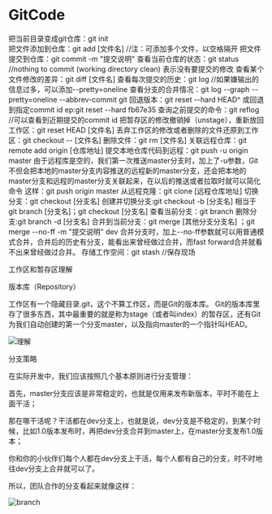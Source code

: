 # GitCode

把当前目录变成git仓库：git init  
把文件添加到仓库：git add [文件名]  //注：可添加多个文件，以空格隔开
把文件提交到仓库：git commit -m "提交说明"
查看当前仓库的状态：git status  //nothing to commit (working directory clean) 表示没有要提交的修改
查看某个文件修改的差异：git diff [文件名]
查看每次提交的历史：git log  //如果嫌输出的信息过多，可以添加--pretty=oneline
查看分支的合并情况：git log --graph --pretty=oneline --abbrev-commit
git 回退版本：git reset --hard HEAD^ 或回退到指定commit id ep:git reset --hard fb67e35
查询之前提交的命令：git reflog //可以查看到近期提交的commit id
把暂存区的修改撤销掉（unstage），重新放回工作区：git reset HEAD [文件名]
丢弃工作区的修改或者删除的文件还原到工作区：git checkout -- [文件名]
删除文件：git rm [文件名]
关联远程仓库：git remote add origin [仓库地址]
提交本地仓库代码到远程：git push -u origin master
由于远程库是空的，我们第一次推送master分支时，加上了-u参数，Git不但会把本地的master分支内容推送的远程新的master分支，还会把本地的master分支和远程的master分支关联起来，在以后的推送或者拉取时就可以简化命令
这样：git push origin master
从远程克隆：git clone [远程仓库地址]
切换分支：git checkout [分支名]
创建并切换分支:git checkout -b [分支名] 相当于 git branch [分支名]；git checkout [分支名]
查看当前分支：git branch
删除分支:git branch -d [分支名]
合并到当前分支：git merge [其他分支分支名] ；git merge --no-ff -m "提交说明" dev
合并分支时，加上--no-ff参数就可以用普通模式合并，合并后的历史有分支，能看出来曾经做过合并，而fast forward合并就看不出来曾经做过合并。
存储工作空间：git stash //保存现场

工作区和暂存区理解

版本库（Repository）

工作区有一个隐藏目录.git，这个不算工作区，而是Git的版本库。
Git的版本库里存了很多东西，其中最重要的就是称为stage（或者叫index）的暂存区，还有Git为我们自动创建的第一个分支master，以及指向master的一个指针叫HEAD。

![理解](http://www.liaoxuefeng.com/files/attachments/001384907702917346729e9afbf4127b6dfbae9207af016000/0)

分支策略

在实际开发中，我们应该按照几个基本原则进行分支管理：

首先，master分支应该是非常稳定的，也就是仅用来发布新版本，平时不能在上面干活；

那在哪干活呢？干活都在dev分支上，也就是说，dev分支是不稳定的，到某个时候，比如1.0版本发布时，再把dev分支合并到master上，在master分支发布1.0版本；

你和你的小伙伴们每个人都在dev分支上干活，每个人都有自己的分支，时不时地往dev分支上合并就可以了。

所以，团队合作的分支看起来就像这样：

![branch](http://www.liaoxuefeng.com/files/attachments/001384909239390d355eb07d9d64305b6322aaf4edac1e3000/0)
